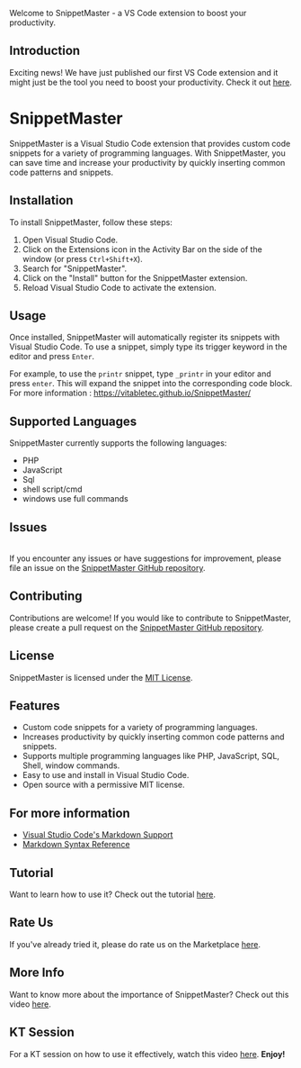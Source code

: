 Welcome to SnippetMaster - a VS Code extension to boost your productivity.

## Introduction

Exciting news! We have just published our first VS Code extension and it might just be the tool you need to boost your productivity. Check it out [here](https://marketplace.visualstudio.com/items?itemName=vitabletech.snippetmaster).
# SnippetMaster

SnippetMaster is a Visual Studio Code extension that provides custom code snippets for a variety of programming languages. With SnippetMaster, you can save time and increase your productivity by quickly inserting common code patterns and snippets.

## Installation

To install SnippetMaster, follow these steps:

1. Open Visual Studio Code.
2. Click on the Extensions icon in the Activity Bar on the side of the window (or press `Ctrl+Shift+X`).
3. Search for "SnippetMaster".
4. Click on the "Install" button for the SnippetMaster extension.
5. Reload Visual Studio Code to activate the extension.

## Usage

Once installed, SnippetMaster will automatically register its snippets with Visual Studio Code. To use a snippet, simply type its trigger keyword in the editor and press `Enter`.

For example, to use the `printr` snippet, type `_printr` in your editor and press `enter`. This will expand the snippet into the corresponding code block.
For more information : https://vitabletec.github.io/SnippetMaster/

## Supported Languages

SnippetMaster currently supports the following languages:

* PHP
* JavaScript
* Sql
* shell script/cmd
* windows use full commands

## Issues
\
If you encounter any issues or have suggestions for improvement, please file an issue on the [SnippetMaster GitHub repository](https://github.com/vitabletec/SnippetMaster/issues).

## Contributing

Contributions are welcome! If you would like to contribute to SnippetMaster, please create a pull request on the [SnippetMaster GitHub repository](https://github.com/vitabletec/SnippetMaster/pulls).

## License

SnippetMaster is licensed under the [MIT License](https://github.com/vitabletec/SnippetMaster/blob/main/LICENSE).

## Features
* Custom code snippets for a variety of programming languages.
* Increases productivity by quickly inserting common code patterns and snippets.
* Supports multiple programming languages like PHP, JavaScript, SQL, Shell, window commands.
* Easy to use and install in Visual Studio Code.
* Open source with a permissive MIT license.
## For more information

* [Visual Studio Code's Markdown Support](http://code.visualstudio.com/docs/languages/markdown)
* [Markdown Syntax Reference](https://help.github.com/articles/markdown-basics/)

## Tutorial

Want to learn how to use it? Check out the tutorial [here](https://vitabletec.github.io/SnippetMaster/).

## Rate Us

If you've already tried it, please do rate us on the Marketplace [here](https://marketplace.visualstudio.com/items?itemName=vitabletech.snippetmaster&ssr=false#review-details).

## More Info

Want to know more about the importance of SnippetMaster? Check out this video [here](https://youtu.be/gEW9eqBYod8).

## KT Session

For a KT session on how to use it effectively, watch this video [here](https://youtu.be/SjAkQXMdZqo).
**Enjoy!**
